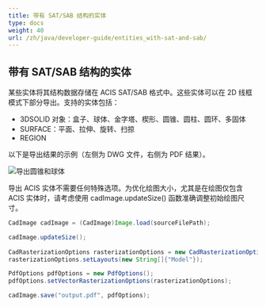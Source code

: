 ```yaml
---
title: 带有 SAT/SAB 结构的实体
type: docs
weight: 40
url: /zh/java/developer-guide/entities_with-sat-and-sab/
---
```


## **带有 SAT/SAB 结构的实体**

某些实体将其结构数据存储在 ACIS SAT/SAB 格式中。这些实体可以在 2D 线框模式下部分导出。支持的实体包括：

* 3DSOLID 对象：盒子、球体、金字塔、楔形、圆锥、圆柱、圆环、多固体
* SURFACE：平面、拉伸、旋转、扫掠
* REGION

以下是导出结果的示例（左侧为 DWG 文件，右侧为 PDF 结果）。

![导出圆锥和球体](/_assets/guide/coneAndSpheres.png)

导出 ACIS 实体不需要任何特殊选项。为优化绘图大小，尤其是在绘图仅包含 ACIS 实体时，请考虑使用 cadImage.updateSize() 函数准确调整初始绘图尺寸。

```java
CadImage cadImage = (CadImage)Image.load(sourceFilePath);

cadImage.updateSize();
	
CadRasterizationOptions rasterizationOptions = new CadRasterizationOptions();
rasterizationOptions.setLayouts(new String[]{"Model"});

PdfOptions pdfOptions = new PdfOptions();
pdfOptions.setVectorRasterizationOptions(rasterizationOptions);

cadImage.save("output.pdf", pdfOptions);
```
